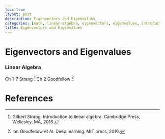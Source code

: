 ```yaml
---
toc: true
layout: post
description: Eigenvectors and Eigenvalues
categories: [math, linear-algebra, eigenvectors, eigenvalues, introduction]
title: Eigenvectors and Eigenvalues
---
```


# Eigenvectors and Eigenvalues

### Linear Algebra

Ch 1-7 Strang [^1]
Ch 2 Goodfellow [^2]

# References

[^1]: Gilbert Strang. Introduction to linear algebra. Cambridge Press, Wellesley, MA, 2016.
[^2]: Ian Goodfellow et Al. Deep learning. MIT press, 2016.
